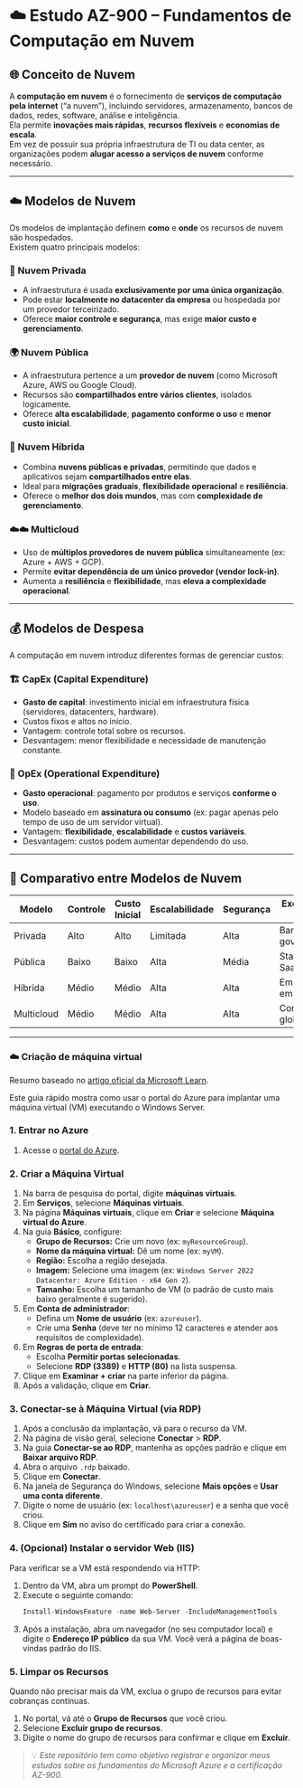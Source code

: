 # ☁️ Estudo AZ-900 – Fundamentos de Computação em Nuvem

## 🌐 Conceito de Nuvem

A **computação em nuvem** é o fornecimento de **serviços de computação pela internet** (“a nuvem”), incluindo servidores, armazenamento, bancos de dados, redes, software, análise e inteligência.  
Ela permite **inovações mais rápidas**, **recursos flexíveis** e **economias de escala**.  
Em vez de possuir sua própria infraestrutura de TI ou data center, as organizações podem **alugar acesso a serviços de nuvem** conforme necessário.

---

## ☁️ Modelos de Nuvem

Os modelos de implantação definem **como** e **onde** os recursos de nuvem são hospedados.  
Existem quatro principais modelos:

### 🏢 Nuvem Privada
- A infraestrutura é usada **exclusivamente por uma única organização**.
- Pode estar **localmente no datacenter da empresa** ou hospedada por um provedor terceirizado.
- Oferece **maior controle e segurança**, mas exige **maior custo e gerenciamento**.

### 🌍 Nuvem Pública
- A infraestrutura pertence a um **provedor de nuvem** (como Microsoft Azure, AWS ou Google Cloud).
- Recursos são **compartilhados entre vários clientes**, isolados logicamente.
- Oferece **alta escalabilidade**, **pagamento conforme o uso** e **menor custo inicial**.

### 🔄 Nuvem Híbrida
- Combina **nuvens públicas e privadas**, permitindo que dados e aplicativos sejam **compartilhados entre elas**.
- Ideal para **migrações graduais**, **flexibilidade operacional** e **resiliência**.
- Oferece o **melhor dos dois mundos**, mas com **complexidade de gerenciamento**.

### ☁️☁️ Multicloud
- Uso de **múltiplos provedores de nuvem pública** simultaneamente (ex: Azure + AWS + GCP).
- Permite **evitar dependência de um único provedor (vendor lock-in)**.
- Aumenta a **resiliência** e **flexibilidade**, mas **eleva a complexidade operacional**.

---

## 💰 Modelos de Despesa

A computação em nuvem introduz diferentes formas de gerenciar custos:

### 🏗️ CapEx (Capital Expenditure)
- **Gasto de capital**: investimento inicial em infraestrutura física (servidores, datacenters, hardware).
- Custos fixos e altos no início.
- Vantagem: controle total sobre os recursos.
- Desvantagem: menor flexibilidade e necessidade de manutenção constante.

### 🔁 OpEx (Operational Expenditure)
- **Gasto operacional**: pagamento por produtos e serviços **conforme o uso**.
- Modelo baseado em **assinatura ou consumo** (ex: pagar apenas pelo tempo de uso de um servidor virtual).
- Vantagem: **flexibilidade**, **escalabilidade** e **custos variáveis**.
- Desvantagem: custos podem aumentar dependendo do uso.

---

## 🧩 Comparativo entre Modelos de Nuvem

| Modelo        | Controle | Custo Inicial | Escalabilidade | Segurança | Exemplo de Uso |
|----------------|-----------|----------------|----------------|------------|----------------|
| Privada        | Alto      | Alto           | Limitada       | Alta       | Bancos, governo |
| Pública        | Baixo     | Baixo          | Alta           | Média      | Startups, SaaS |
| Híbrida        | Médio     | Médio          | Alta           | Alta       | Empresas em transição |
| Multicloud     | Médio     | Médio          | Alta           | Alta       | Corporações globais |

---
### ☁️ Criação de máquina virtual

Resumo baseado no [artigo oficial da Microsoft Learn](https://learn.microsoft.com/pt-br/azure/virtual-machines/windows/quick-create-portal).

Este guia rápido mostra como usar o portal do Azure para implantar uma máquina virtual (VM) executando o Windows Server.

### 1. Entrar no Azure

1.  Acesse o [portal do Azure](https://portal.azure.com).

### 2. Criar a Máquina Virtual

1.  Na barra de pesquisa do portal, digite **máquinas virtuais**.
2.  Em **Serviços**, selecione **Máquinas virtuais**.
3.  Na página **Máquinas virtuais**, clique em **Criar** e selecione **Máquina virtual do Azure**.
4.  Na guia **Básico**, configure:
    * **Grupo de Recursos:** Crie um novo (ex: `myResourceGroup`).
    * **Nome da máquina virtual:** Dê um nome (ex: `myVM`).
    * **Região:** Escolha a região desejada.
    * **Imagem:** Selecione uma imagem (ex: `Windows Server 2022 Datacenter: Azure Edition - x64 Gen 2`).
    * **Tamanho:** Escolha um tamanho de VM (o padrão de custo mais baixo geralmente é sugerido).
5.  Em **Conta de administrador**:
    * Defina um **Nome de usuário** (ex: `azureuser`).
    * Crie uma **Senha** (deve ter no mínimo 12 caracteres e atender aos requisitos de complexidade).
6.  Em **Regras de porta de entrada**:
    * Escolha **Permitir portas selecionadas**.
    * Selecione **RDP (3389)** e **HTTP (80)** na lista suspensa.
7.  Clique em **Examinar + criar** na parte inferior da página.
8.  Após a validação, clique em **Criar**.

### 3. Conectar-se à Máquina Virtual (via RDP)

1.  Após a conclusão da implantação, vá para o recurso da VM.
2.  Na página de visão geral, selecione **Conectar** > **RDP**.
3.  Na guia **Conectar-se ao RDP**, mantenha as opções padrão e clique em **Baixar arquivo RDP**.
4.  Abra o arquivo `.rdp` baixado.
5.  Clique em **Conectar**.
6.  Na janela de Segurança do Windows, selecione **Mais opções** e **Usar uma conta diferente**.
7.  Digite o nome de usuário (ex: `localhost\azureuser`) e a senha que você criou.
8.  Clique em **Sim** no aviso do certificado para criar a conexão.

### 4. (Opcional) Instalar o servidor Web (IIS)

Para verificar se a VM está respondendo via HTTP:

1.  Dentro da VM, abra um prompt do **PowerShell**.
2.  Execute o seguinte comando:
    ```powershell
    Install-WindowsFeature -name Web-Server -IncludeManagementTools
    ```
3.  Após a instalação, abra um navegador (no seu computador local) e digite o **Endereço IP público** da sua VM. Você verá a página de boas-vindas padrão do IIS.

### 5. Limpar os Recursos

Quando não precisar mais da VM, exclua o grupo de recursos para evitar cobranças contínuas.

1.  No portal, vá até o **Grupo de Recursos** que você criou.
2.  Selecione **Excluir grupo de recursos**.
3.  Digite o nome do grupo de recursos para confirmar e clique em **Excluir**.

> 💡 *Este repositório tem como objetivo registrar e organizar meus estudos sobre os fundamentos do Microsoft Azure e a certificação AZ-900.*
